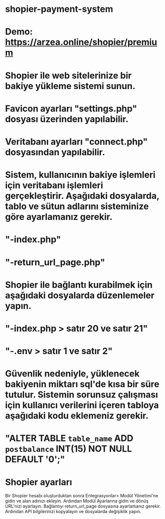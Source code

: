 # shopier-payment-system
# Demo: https://arzea.online/shopier/premium
# Shopier ile web sitelerinize bir bakiye yükleme sistemi sunun.
# Favicon ayarları "settings.php" dosyası üzerinden yapılabilir.
# Veritabanı ayarları "connect.php" dosyasından yapılabilir.
# Sistem, kullanıcının bakiye işlemleri için veritabanı işlemleri gerçekleştirir. Aşağıdaki dosyalarda, tablo ve sütun adlarını sisteminize göre ayarlamanız gerekir.
# "-index.php"
# "-return_url_page.php"
# Shopier ile bağlantı kurabilmek için aşağıdaki dosyalarda düzenlemeler yapın.
# "-index.php > satır 20 ve satır 21"
# "-.env > satır 1 ve satır 2"
# Güvenlik nedeniyle, yüklenecek bakiyenin miktarı sql'de kısa bir süre tutulur. Sistemin sorunsuz çalışması için kullanıcı verilerini içeren tabloya aşağıdaki kodu eklemeniz gerekir.
# "ALTER TABLE `table_name` ADD `postbalance` INT(15) NOT NULL DEFAULT '0';"

# Shopier ayarları
Bir Shopier hesabı oluşturduktan sonra Entegrasyonlar> Modül Yönetimi'ne gidin ve alan adınızı ekleyin. Ardından Modül Ayarlarına gidin ve dönüş URL'nizi ayarlayın. Bağlantıyı return_url_page dosyasına ayarlamanız gerekir. Ardından API bilgilerinizi kopyalayın ve dosyalarda değişiklik yapın.
